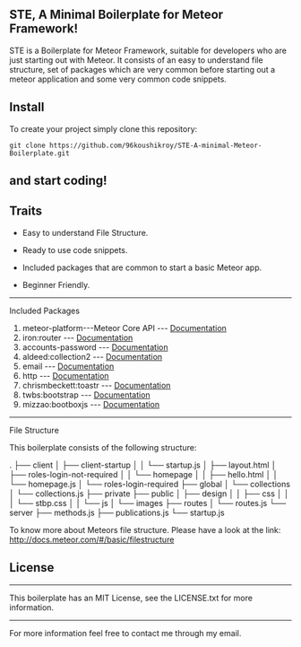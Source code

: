 STE, A Minimal Boilerplate for Meteor Framework!
-----------------------------------------------------------

STE is a Boilerplate for Meteor Framework, suitable for developers who are just starting out with Meteor. It consists of an easy to understand file structure, set of packages which are very common before starting out a meteor application and some very common code snippets.

Install
------

To create your project simply clone this repository:

    git clone https://github.com/96koushikroy/STE-A-minimal-Meteor-Boilerplate.git

and start coding! 
-----


Traits
-------

 - Easy to understand File Structure.
 
 - Ready to use code snippets.
 
 - Included packages that are common to start a basic Meteor app.
 
 - Beginner Friendly.

----------

Included Packages

 1. meteor-platform---Meteor Core API --- [Documentation](http://docs.meteor.com/#/full/)
 2. iron:router --- [Documentation](https://github.com/iron-meteor/iron-router)
 3. accounts-password --- [Documentation](http://blog.benmcmahen.com/post/41741539120/building-a-customized-accounts-ui-for-meteor)
 4. aldeed:collection2 --- [Documentation](https://github.com/aldeed/meteor-collection2/)
 5. email --- [Documentation](http://docs.meteor.com/#/full/email)
 6. http --- [Documentation](http://docs.meteor.com/#/full/http)
 7. chrismbeckett:toastr --- [Documentation](https://github.com/chrismbeckett/meteor-toastr/)
 8. twbs:bootstrap --- [Documentation](https://github.com/twbs/bootstrap/)
 9. mizzao:bootboxjs --- [Documentation](https://github.com/TimHeckel/meteor-bootboxjs/)

---
File Structure

This boilerplate consists of the following structure:

.
├── client
│   ├── client-startup
│   │   └── startup.js
│   ├── layout.html
│   ├── roles-login-not-required
│   │   └── homepage
│   │       ├── hello.html
│   │       └── homepage.js
│   └── roles-login-required
├── global
│   └── collections
│       └── collections.js
├── private
├── public
│   ├── design
│   │   ├── css
│   │   │   └── stbp.css
│   │   └── js
│   └── images
├── routes
│   └── routes.js
└── server
    ├── methods.js
    ├── publications.js
    └── startup.js

To know more about Meteors file structure. Please have a look at the link: http://docs.meteor.com/#/basic/filestructure 

License
-------
---

This boilerplate has an MIT License, see the LICENSE.txt for more information.

---
For more information feel free to contact me through my email.
